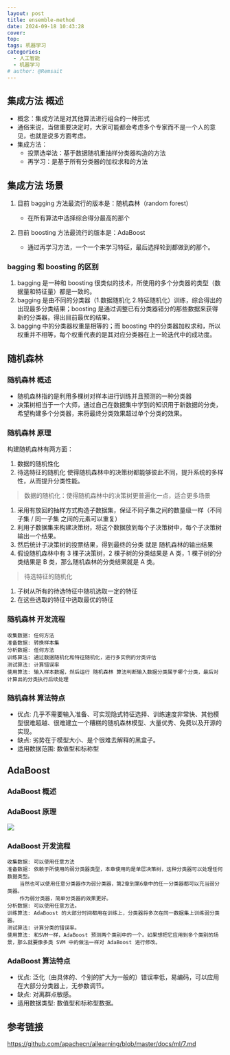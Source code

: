 ```yaml
---
layout: post
title: ensemble-method
date: 2024-09-18 10:43:28
cover: 
top: 
tags: 机器学习
categories: 
  - 人工智能
  - 机器学习
# author: @Remsait
---
```

## 集成方法 概述
- 概念：集成方法是对其他算法进行组合的一种形式
- 通俗来说，当做重要决定时，大家可能都会考虑多个专家而不是一个人的意见，也就是说多方面考虑。
- 集成方法：
	- 投票选举法：基于数据随机重抽样分类器构造的方法
	- 再学习：是基于所有分类器的加权求和的方法

## 集成方法 场景
1. 目前 bagging 方法最流行的版本是：随机森林（random forest）
	- 在所有算法中选择综合得分最高的那个

2. 目前 boosting 方法最流行的版本是：AdaBoost
	- 通过再学习方法，一个一个来学习特征，最后选择轮到都做到的那个。

### bagging 和 boosting 的区别
1. bagging 是一种和 boosting 很类似的技术，所使用的多个分类器的类型（数据量和特征量）都是一致的。
2. bagging 是由不同的分类器（1.数据随机化 2.特征随机化）训练，综合得出的出现最多分类结果；boosting 是通过调整已有分类器错分的那些数据来获得新的分类器，得出目前最优的结果。
3. bagging 中的分类器权重是相等的；而 boosting 中的分类器加权求和，所以权重并不相等，每个权重代表的是其对应分类器在上一轮迭代中的成功度。

## 随机森林
### 随机森林 概述
- 随机森林指的是利用多棵树对样本进行训练并且预测的一种分类器
- 决策树相当于一个大师，通过自己在数据集中学到的知识用于新数据的分类，希望构建多个分类器，来将最终分类效果超过单个分类的效果。

### 随机森林 原理
构建随机森林有两方面：
1. 数据的随机性化
2. 待选特征的随机化
使得随机森林中的决策树都能够彼此不同，提升系统的多样性，从而提升分类性能。

> 数据的随机化：使得随机森林中的决策树更普遍化一点，适合更多场景

1. 采用有放回的抽样方式构造子数据集，保证不同子集之间的数量级一样（不同子集 / 同一子集 之间的元素可以重复）
2. 利用子数据集来构建决策树，将这个数据放到每个子决策树中，每个子决策树输出一个结果。
3. 然后统计子决策树的投票结果，得到最终的分类 就是 随机森林的输出结果
4. 假设随机森林中有 3 棵子决策树，2 棵子树的分类结果是 A 类，1 棵子树的分类结果是 B 类，那么随机森林的分类结果就是 A 类。

> 待选特征的随机化

1. 子树从所有的待选特征中随机选取一定的特征
2. 在这些选取的特征中选取最优的特征

### 随机森林 开发流程
```text
收集数据: 任何方法
准备数据: 转换样本集
分析数据: 任何方法
训练算法: 通过数据随机化和特征随机化，进行多实例的分类评估
测试算法: 计算错误率
使用算法: 输入样本数据，然后运行 随机森林 算法判断输入数据分类属于哪个分类，最后对计算出的分类执行后续处理
```

### 随机森林 算法特点
* 优点: 几乎不需要输入准备、可实现隐式特征选择、训练速度非常快、其他模型很难超越、很难建立一个糟糕的随机森林模型、大量优秀、免费以及开源的实现。  
* 缺点: 劣势在于模型大小、是个很难去解释的黑盒子。 
* 适用数据范围: 数值型和标称型

## AdaBoost
### AdaBoost 概述

### AdaBoost 原理
![](https://cloudflare.remsait.com/img/AdaBoost.png)

### AdaBoost 开发流程
```text
收集数据: 可以使用任意方法
准备数据: 依赖于所使用的弱分类器类型，本章使用的是单层决策树，这种分类器可以处理任何数据类型。    
    当然也可以使用任意分类器作为弱分类器，第2章到第6章中的任一分类器都可以充当弱分类器。
    作为弱分类器，简单分类器的效果更好。
分析数据: 可以使用任意方法。
训练算法: AdaBoost 的大部分时间都用在训练上，分类器将多次在同一数据集上训练弱分类器。
测试算法: 计算分类的错误率。
使用算法: 和SVM一样，AdaBoost 预测两个类别中的一个。如果想把它应用到多个类别的场景，那么就要像多类 SVM 中的做法一样对 AdaBoost 进行修改。
```
### AdaBoost 算法特点
* 优点: 泛化（由具体的、个别的扩大为一般的）错误率低，易编码，可以应用在大部分分类器上，无参数调节。
* 缺点: 对离群点敏感。
* 适用数据类型: 数值型和标称型数据。









## 参考链接
<https://github.com/apachecn/ailearning/blob/master/docs/ml/7.md>	